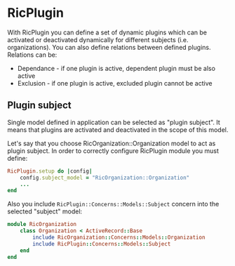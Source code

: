# RicPlugin

With RicPlugin you can define a set of dynamic plugins which can be activated or deactivated dynamically for different subjects (i.e. organizations). You can also define relations between defined plugins. Relations can be:

- Dependance - if one plugin is active, dependent plugin must be also active
- Exclusion - if one plugin is active, excluded plugin cannot be active

## Plugin subject

Single model defined in application can be selected as "plugin subject". It means that plugins are activated and deactivated in the scope of this model. 

Let's say that you choose RicOrganization::Organization model to act as plugin subject. In order to correctly configure RicPlugin module you must define:

```ruby
RicPlugin.setup do |config| 
    config.subject_model = "RicOrganization::Organization"
    ...
end
```

Also you include `RicPlugin::Concerns::Models::Subject` concern into the selected "subject" model:

```ruby
module RicOrganization
    class Organization < ActiveRecord::Base
        include RicOrganization::Concerns::Models::Organization
        include RicPlugin::Concerns::Models::Subject
    end
end
```
